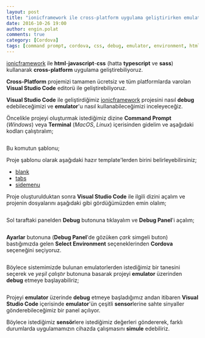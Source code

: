 ```yaml
---
layout: post
title: "ionicframework ile cross-platform uygulama geliştirirken emulator kullanımı"
date: 2016-10-26 19:00
author: engin.polat
comments: true
category: [Cordova]
tags: [command prompt, cordova, css, debug, emulator, environment, html, html5, ionicframework, javascript, sass, scss, sensor, template, terminal, typescript, visual studio code]
---
```

<a href="http://ionicframework.com/" target="_blank" rel="noopener">ionicframework</a> ile **html**-**javascript**-**css** (hatta **typescript** ve **sass**) kullanarak **cross-platform** uygulama geliştirebiliyoruz.

**Cross-Platform** projemizi tamamen ücretsiz ve tüm platformlarda varolan **Visual Studio Code** editorü ile geliştirebiliyoruz.

**Visual Studio Code** ile geliştirdiğimiz <a href="http://ionicframework.com/" target="_blank" rel="noopener">ionicframework</a> projesini nasıl **debug** edebileceğimizi ve **emulator**'u nasıl kullanabileceğimizi inceleyeceğiz.

Öncelikle projeyi oluşturmak istediğimiz dizine **Command Prompt** (*Windows*) veya **Terminal** (*MacOS*, *Linux*) içerisinden gidelim ve aşağıdaki kodları çalıştıralım;

<script async defer src="https://gist.github.com/polatengin/7f60bab24ff427b8a399bd2681d700af.js?file=command.cmd"></script>

<img class="lazy img-responsive" data-src="/assets/uploads/2016/10/ionic-vscode-cordova-tools-0.png" />

Bu komutun şablonu;

<script async defer src="https://gist.github.com/polatengin/7f60bab24ff427b8a399bd2681d700af.js?file=command-template.cmd"></script>

Proje şablonu olarak aşağıdaki hazır template'lerden birini belirleyebilirsiniz;

*   <a href="https://github.com/driftyco/ionic-starter-blank" target="_blank" rel="noopener">blank</a>
*   <a href="https://github.com/driftyco/ionic-starter-tabs" target="_blank" rel="noopener">tabs</a>
*   <a href="https://github.com/driftyco/ionic-starter-sidemenu" target="_blank" rel="noopener">sidemenu</a>

Proje oluşturulduktan sonra **Visual Studio Code** ile ilgili dizini açalım ve projenin dosyalarını aşağıdaki gibi gördüğümüzden emin olalım;

<img class="lazy img-responsive" data-src="/assets/uploads/2016/10/ionic-vscode-cordova-tools-1.png" />

Sol taraftaki panelden **Debug** butonuna tıklayalım ve **Debug Panel**'i açalım;

<img class="lazy img-responsive" data-src="/assets/uploads/2016/10/ionic-vscode-cordova-tools-2.png" />

**Ayarlar** butonuna (**Debug Panel**'de gözüken *çark* simgeli buton) bastığımızda gelen **Select Environment** seçeneklerinden **Cordova** seçeneğini seçiyoruz.

<img class="lazy img-responsive" data-src="/assets/uploads/2016/10/ionic-vscode-cordova-tools-3.png" />

Böylece sistemimizde bulunan emulatorlerden istediğimiz bir tanesini seçerek ve *yeşil çalıştır* butonuna basarak projeyi **emulator** üzerinden **debug** etmeye başlayabiliriz;

<img class="lazy img-responsive" data-src="/assets/uploads/2016/10/ionic-vscode-cordova-tools-4.png" />

Projeyi **emulator** üzerinde **debug** etmeye başladığımız andan itibaren **Visual Studio Code** içerisinde **emulator**'ün çeşitli **sensor**lerine sahte sinyaller gönderebileceğimiz bir panel açılıyor.

Böylece istediğimiz **sensör**lere istediğimiz değerleri göndererek, farklı durumlarda uygulamamızın cihazda çalışmasını **simule** edebiliriz.

<img class="lazy img-responsive" data-src="/assets/uploads/2016/10/ionic-vscode-cordova-tools-5.png" />
